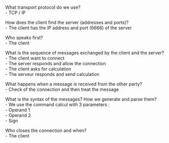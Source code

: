 What transport protocol do we use?   
    - TCP / IP

How does the client find the server (addresses and ports)?   
    - The client has the IP address and port (6666) of the server 

Who speaks first?   
    - The client

What is the sequence of messages exchanged by the client and the server?   
    - The client want to connect    
    - The server responds and allow the connection   
    - The client asks for calculation   
    - The serveur responds and send calculation

What happens when a message is received from the other party?   
    - Check of the connection and then treat the message

What is the syntax of the messages? How we generate and parse them?   
    - We use the command calcul with 3 parameters :   
        - Operand 1   
        - Operand 2   
        - Sign

Who closes the connection and when?   
    - The client